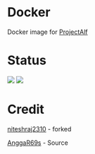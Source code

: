 # Docker
Docker image for [ProjectAlf](https://github.com/alfianandaa/ProjectAlf)

# Status
<a href="https://github.com/alfianandaa/Docker/actions?query=Docker+build"> <img src="https://img.shields.io/github/workflow/status/alfianandaa/Docker/Docker%20Build/master?color=brightgreen&label=Docker%20build&logo=github%20actions&logoColor=brightgreen&style=for-the-badge" /></a>
<a href="https://hub.docker.com/r/alfianandaa/alf/tags"> <img src="https://img.shields.io/docker/v/alfianandaa/alf/groovy?label=docker%20version&logo=docker&style=for-the-badge" /></a>

# Credit
[niteshraj2310](https://github.com/niteshraj2310/Docker) - forked

[AnggaR69s](https://github.com/AnggaR96s) - Source



